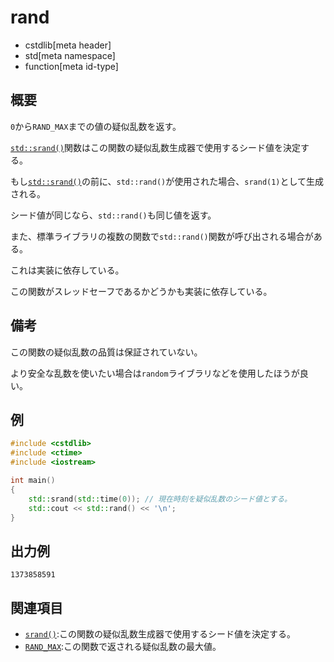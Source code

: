 # rand
* cstdlib[meta header]
* std[meta namespace]
* function[meta id-type]

## 概要
`0`から`RAND_MAX`までの値の疑似乱数を返す。

[`std::srand()`](srand.md)関数はこの関数の疑似乱数生成器で使用するシード値を決定する。

もし[`std::srand()`](srand.md)の前に、`std::rand()`が使用された場合、`srand(1)`として生成される。

シード値が同じなら、`std::rand()`も同じ値を返す。

また、標準ライブラリの複数の関数で`std::rand()`関数が呼び出される場合がある。

これは実装に依存している。

この関数がスレッドセーフであるかどうかも実装に依存している。

## 備考
この関数の疑似乱数の品質は保証されていない。

より安全な乱数を使いたい場合は`random`ライブラリなどを使用したほうが良い。

## 例
```cpp example
#include <cstdlib>
#include <ctime>
#include <iostream>

int main() 
{
    std::srand(std::time(0)); // 現在時刻を疑似乱数のシード値とする。
    std::cout << std::rand() << '\n';
}
```

## 出力例
```
1373858591
```

## 関連項目
- [`srand()`](srand.md):この関数の疑似乱数生成器で使用するシード値を決定する。
- [`RAND_MAX`]():この関数で返される疑似乱数の最大値。
